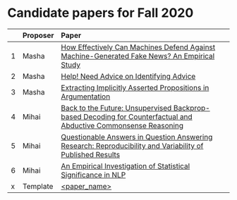 # Candidate papers for Fall 2020

|    | Proposer    | Paper |
|:---|:------------|:------|
| 1  | Masha      |[How Effectively Can Machines Defend Against Machine-Generated Fake News? An Empirical Study](https://www.aclweb.org/anthology/2020.insights-1.7.pdf) |
| 2  | Masha      |[Help! Need Advice on Identifying Advice](https://www.aclweb.org/anthology/2020.emnlp-main.427/)|
| 3  | Masha      |[Extracting Implicitly Asserted Propositions in Argumentation](https://www.aclweb.org/anthology/2020.emnlp-main.2/)|
| 4  | Mihai          | [Back to the Future: Unsupervised Backprop-based Decoding for Counterfactual and Abductive Commonsense Reasoning](https://arxiv.org/pdf/2010.05906.pdf)            |
| 5  | Mihai          | [Questionable Answers in Question Answering Research: Reproducibility and Variability of Published Results](https://www.mitpressjournals.org/doi/pdf/10.1162/tacl_a_00018)            |
| 6  | Mihai          | [An Empirical Investigation of Statistical Significance in NLP](https://www.aclweb.org/anthology/D12-1091.pdf)            |
| x  | Template          | [<paper_name>](<url>)            |
